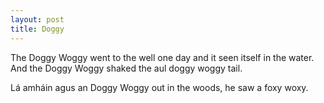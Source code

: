 ```yaml
---
layout: post
title: Doggy
---
```


The Doggy Woggy went to the well
one day and it seen itself in the water.
And the Doggy Woggy shaked the aul doggy
woggy tail.

Lá amháin agus an Doggy Woggy out in the
woods, he saw a foxy woxy.
